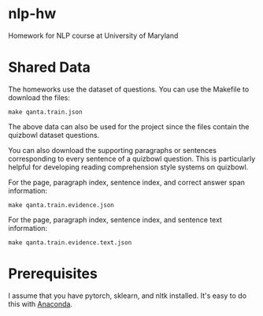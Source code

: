 # nlp-hw
Homework for NLP course at University of Maryland

Shared Data
==================
The homeworks use the dataset of questions.  You can use the Makefile to download the files:
```cd nlp-hw
make qanta.train.json
```
The above data can also be used for the project since the files contain the quizbowl dataset questions.

You can also download the supporting paragraphs or sentences corresponding to every sentence of a quizbowl question. This is particularly helpful for developing reading comprehension style systems on quizbowl. 

For the page, paragraph index, sentence index, and correct answer span information:
```cd nlp-hw
make qanta.train.evidence.json
```

For the page, paragraph index, sentence index, and sentence text information:
```cd nlp-hw
make qanta.train.evidence.text.json
```

Prerequisites
==================
I assume that you have pytorch, sklearn, and nltk installed.  It's easy to do this with [Anaconda](https://anaconda.org/pytorch/pytorch).
